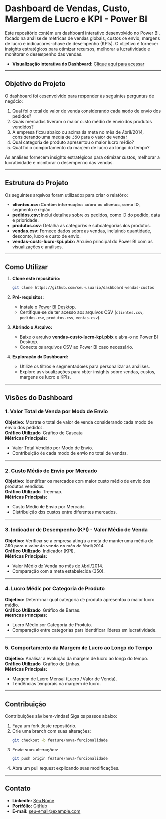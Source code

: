 # Dashboard de Vendas, Custo, Margem de Lucro e KPI - Power BI

Este repositório contém um dashboard interativo desenvolvido no Power BI, focado na análise de métricas de vendas globais, custos de envio, margens de lucro e indicadores-chave de desempenho (KPIs). O objetivo é fornecer insights estratégicos para otimizar recursos, melhorar a lucratividade e monitorar o desempenho das vendas.

- **Visualização Interativa do Dashboard:** [Clique aqui para acessar](https://app.powerbi.com/view?r=eyJrIjoiMDNkNGI3MjEtNGJhZi00YjI5LTgwYTYtZWQxNGRjMGJmNjY2IiwidCI6ImYxNDZiYjhhLTBiOTQtNGY1MC1hZmExLTNmYzc4Mjk0MjE1NSJ9)

---

## Objetivo do Projeto

O dashboard foi desenvolvido para responder às seguintes perguntas de negócio:

1. Qual foi o total de valor de venda considerando cada modo de envio dos pedidos?
2. Quais mercados tiveram o maior custo médio de envio dos produtos vendidos?
3. A empresa ficou abaixo ou acima da meta no mês de Abril/2014, considerando uma média de 350 para o valor de venda?
4. Qual categoria de produto apresentou o maior lucro médio?
5. Qual foi o comportamento da margem de lucro ao longo do tempo?

As análises fornecem insights estratégicos para otimizar custos, melhorar a lucratividade e monitorar o desempenho das vendas.

---

## Estrutura do Projeto

Os seguintes arquivos foram utilizados para criar o relatório:

- **clientes.csv:** Contém informações sobre os clientes, como ID, segmento e região.
- **pedidos.csv:** Inclui detalhes sobre os pedidos, como ID do pedido, data e prioridade.
- **produtos.csv:** Detalha as categorias e subcategorias dos produtos.
- **vendas.csv:** Fornece dados sobre as vendas, incluindo quantidade, desconto, lucro e custo de envio.
- **vendas-custo-lucro-kpi.pbix:** Arquivo principal do Power BI com as visualizações e análises.

---

## Como Utilizar

1. **Clone este repositório:**
   ```bash
   git clone https://github.com/seu-usuario/dashboard-vendas-custos
   ```

2. **Pré-requisitos:**
   - Instale o [Power BI Desktop](https://powerbi.microsoft.com/).
   - Certifique-se de ter acesso aos arquivos CSV (`clientes.csv`, `pedidos.csv`, `produtos.csv`, `vendas.csv`).

3. **Abrindo o Arquivo:**
   - Baixe o arquivo **vendas-custo-lucro-kpi.pbix** e abra-o no Power BI Desktop.
   - Conecte os arquivos CSV ao Power BI caso necessário.

4. **Exploração do Dashboard:**
   - Utilize os filtros e segmentadores para personalizar as análises.
   - Explore as visualizações para obter insights sobre vendas, custos, margens de lucro e KPIs.

---

## Visões do Dashboard

### 1. Valor Total de Venda por Modo de Envio
**Objetivo:** Mostrar o total de valor de venda considerando cada modo de envio dos pedidos.  
**Gráfico Utilizado:** Gráfico de Cascata.  
**Métricas Principais:**  
- Valor Total Vendido por Modo de Envio.  
- Contribuição de cada modo de envio no total de vendas.  

---

### 2. Custo Médio de Envio por Mercado
**Objetivo:** Identificar os mercados com maior custo médio de envio dos produtos vendidos.  
**Gráfico Utilizado:** Treemap.  
**Métricas Principais:**  
- Custo Médio de Envio por Mercado.  
- Distribuição dos custos entre diferentes mercados.  

---

### 3. Indicador de Desempenho (KPI) - Valor Médio de Venda
**Objetivo:** Verificar se a empresa atingiu a meta de manter uma média de 350 para o valor de venda no mês de Abril/2014.  
**Gráfico Utilizado:** Indicador (KPI).  
**Métricas Principais:**  
- Valor Médio de Venda no mês de Abril/2014.  
- Comparação com a meta estabelecida (350).  

---

### 4. Lucro Médio por Categoria de Produto
**Objetivo:** Determinar qual categoria de produto apresentou o maior lucro médio.  
**Gráfico Utilizado:** Gráfico de Barras.  
**Métricas Principais:**  
- Lucro Médio por Categoria de Produto.  
- Comparação entre categorias para identificar líderes em lucratividade.  

---

### 5. Comportamento da Margem de Lucro ao Longo do Tempo
**Objetivo:** Analisar a evolução da margem de lucro ao longo do tempo.  
**Gráfico Utilizado:** Gráfico de Linhas.  
**Métricas Principais:**  
- Margem de Lucro Mensal (Lucro / Valor de Venda).  
- Tendências temporais na margem de lucro.  

---

## Contribuição

Contribuições são bem-vindas! Siga os passos abaixo:

1. Faça um fork deste repositório.  
2. Crie uma branch com suas alterações:
   ```bash
   git checkout -b feature/nova-funcionalidade
   ```
3. Envie suas alterações:
   ```bash
   git push origin feature/nova-funcionalidade
   ```
4. Abra um pull request explicando suas modificações.

---

## Contato

- **LinkedIn:** [Seu Nome](link-do-seu-linkedin)  
- **Portfólio:** [GitHub](link-do-seu-github)  
- **E-mail:** seu-email@example.com  
